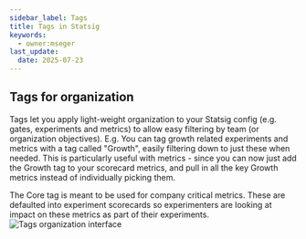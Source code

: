 ```yaml
---
sidebar_label: Tags 
title: Tags in Statsig
keywords:
  - owner:mseger
last_update:
  date: 2025-07-23
---
```


## Tags for organization
Tags let you apply light-weight organization to your Statsig config (e.g. gates, experiments and metrics) to allow easy filtering by team (or organization objectives). E.g. You can tag growth related experiments and metrics with a tag called "Growth", easily filtering down to just these when needed. This is particularly useful with metrics - since you can now just add the Growth tag to your scorecard metrics, and pull in all the key Growth metrics instead of individually picking them.

The Core tag is meant to be used for company critical metrics. These are defaulted into experiment scorecards so experimenters are looking at impact on these metrics as part of their experiments.
![Tags organization interface](https://github.com/statsig-io/docs/assets/31516123/92a44de5-71bb-4b80-9fea-f8d83e2c4f95)

